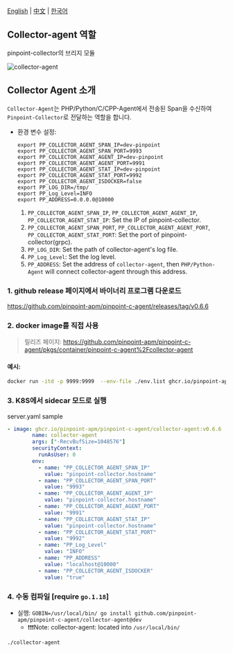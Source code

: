 [English](Readme.md) | [中文](Readme-CN.md) | [한국어](Readme-KR.md)

## Collector-agent 역할

pinpoint-collector의 브리지 모듈

![collector-agent](/images/pinpoint_v0.5.x.png)

## Collector Agent 소개 
`Collector-Agent`는 PHP/Python/C/CPP-Agent에서 전송된 Span을 수신하여 `Pinpoint-Collector`로 전달하는 역할을 합니다.

- 환경 변수 설정:
    ```
    export PP_COLLECTOR_AGENT_SPAN_IP=dev-pinpoint
    export PP_COLLECTOR_AGENT_SPAN_PORT=9993
    export PP_COLLECTOR_AGENT_AGENT_IP=dev-pinpoint
    export PP_COLLECTOR_AGENT_AGENT_PORT=9991
    export PP_COLLECTOR_AGENT_STAT_IP=dev-pinpoint
    export PP_COLLECTOR_AGENT_STAT_PORT=9992
    export PP_COLLECTOR_AGENT_ISDOCKER=false
    export PP_LOG_DIR=/tmp/
    export PP_Log_Level=INFO
    export PP_ADDRESS=0.0.0.0@10000
    ```
    1. `PP_COLLECTOR_AGENT_SPAN_IP`, `PP_COLLECTOR_AGENT_AGENT_IP`, `PP_COLLECTOR_AGENT_STAT_IP`: Set the IP of pinpoint-collector.
    2. `PP_COLLECTOR_AGENT_SPAN_PORT`, `PP_COLLECTOR_AGENT_AGENT_PORT`, `PP_COLLECTOR_AGENT_STAT_PORT`: Set the port of pinpoint-collector(grpc).
    3. `PP_LOG_DIR`: Set the path of collector-agent's log file.
    4. `PP_Log_Level`: Set the log level.
    5. `PP_ADDRESS`: Set the address of `collector-agent`, then `PHP/Python-Agent` will connect collector-agent through this address.

### 1. github release 페이지에서 바이너리 프로그램 다운로드

  https://github.com/pinpoint-apm/pinpoint-c-agent/releases/tag/v0.6.6

### 2. docker image를 직접 사용

> 릴리즈 페이지:  https://github.com/pinpoint-apm/pinpoint-c-agent/pkgs/container/pinpoint-c-agent%2Fcollector-agent

#### 예시:

```sh
docker run -itd -p 9999:9999  --env-file ./env.list ghcr.io/pinpoint-apm/pinpoint-c-agent/collector-agent:v0.6.6
```

### 3. K8S에서 sidecar 모드로 실행

server.yaml sample

``` yml
- image: ghcr.io/pinpoint-apm/pinpoint-c-agent/collector-agent:v0.6.6
        name: collector-agent
        args: ["-RecvBufSize=1048576"]
        securityContext:
          runAsUser: 0
        env:
          - name: "PP_COLLECTOR_AGENT_SPAN_IP"
            value: "pinpoint-collector.hostname"
          - name: "PP_COLLECTOR_AGENT_SPAN_PORT"
            value: "9993"
          - name: "PP_COLLECTOR_AGENT_AGENT_IP"
            value: "pinpoint-collector.hostname"
          - name: "PP_COLLECTOR_AGENT_AGENT_PORT"
            value: "9991"
          - name: "PP_COLLECTOR_AGENT_STAT_IP"
            value: "pinpoint-collector.hostname"
          - name: "PP_COLLECTOR_AGENT_STAT_PORT"
            value: "9992"
          - name: "PP_Log_Level"
            value: "INFO"
          - name: "PP_ADDRESS"
            value: "localhost@10000"
          - name: "PP_COLLECTOR_AGENT_ISDOCKER"
            value: "true"
```

### 4. 수동 컴파일 [require `go.1.18`]

- 실행: `GOBIN=/usr/local/bin/ go install github.com/pinpoint-apm/pinpoint-c-agent/collector-agent@dev`
  - ❗❗❗Note: collector-agent: located into `/usr/local/bin/`

`./collector-agent`
   
